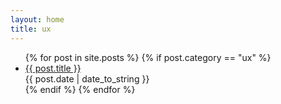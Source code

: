 ```yaml
---
layout: home
title: ux
---
```


<ul class="list">
	{% for post in site.posts %}
	{% if post.category == "ux" %}
	<li class="list-item clearfix">
		<div class="list-text left">
			<a href="{{ site.baseurl }}{{ post.url }}">{{ post.title }}</a>
		</div>
		<div class="list-time right">
			<time class="time">{{ post.date | date_to_string }}</time>
		</div>
	</li>
	{% endif %}
	{% endfor %}
</ul>	